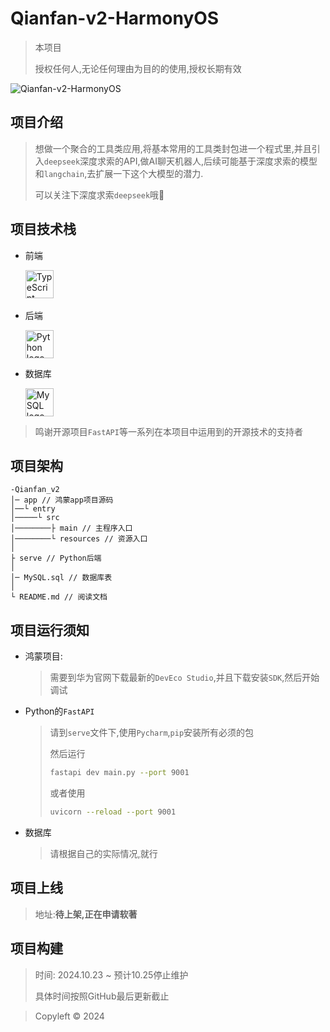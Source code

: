 # Qianfan-v2-HarmonyOS

> 本项目
>
> 授权任何人,无论任何理由为目的的使用,授权长期有效

![Qianfan-v2-HarmonyOS](https://socialify.git.ci/xieleihan/Qianfan-v2-HarmonyOS/image?description=1&descriptionEditable=%E7%BA%AF%E8%A1%80HarmonyOS%E5%BC%80%E5%8F%91HAP%2CPython%E5%90%8E%E7%AB%AF%2CMySQL%E6%95%B0%E6%8D%AE%E6%8C%81%E4%B9%85%E5%8C%96&font=Source%20Code%20Pro&forks=1&issues=1&language=1&logo=https%3A%2F%2Favatars.githubusercontent.com%2Fu%2F57227318%3Fv%3D4&name=1&owner=1&pattern=Floating%20Cogs&pulls=1&stargazers=1&theme=Auto)

## 项目介绍

> 想做一个聚合的工具类应用,将基本常用的工具类封包进一个程式里,并且引入`deepseek`深度求索的API,做AI聊天机器人,后续可能基于深度求索的模型和`langchain`,去扩展一下这个大模型的潜力.
>
> 可以关注下深度求索`deepseek`哦🤗

## 项目技术栈

- 前端

	<div align="left">
		  <img src="https://fastly.jsdelivr.net/gh/devicons/devicon/icons/typescript/typescript-original.svg" height="45" alt="TypeScript logo"  />
		  <img width="6" />
		</div>

- 后端

	<div align="left">
		  <img src="https://fastly.jsdelivr.net/gh/devicons/devicon/icons/python/python-original.svg" height="45" alt="Python logo"  />
		</div>

- 数据库

	<div align="left">
		  <img src="https://fastly.jsdelivr.net/gh/devicons/devicon/icons/mysql/mysql-original.svg" height="45" alt="MySQL logo"  />
		</div>

> 鸣谢开源项目`FastAPI`等一系列在本项目中运用到的开源技术的支持者

## 项目架构

```text
-Qianfan_v2
│─ app // 鸿蒙app项目源码
│──└ entry 
│─────└ src
│────────├ main // 主程序入口
│────────└ resources // 资源入口
│
├ serve // Python后端 
│
│─ MySQL.sql // 数据库表
│
└ README.md // 阅读文档
```

## 项目运行须知

- 鸿蒙项目:

	> 需要到华为官网下载最新的`DevEco Studio`,并且下载安装`SDK`,然后开始调试

- Python的`FastAPI`

	> 请到`serve`文件下,使用`Pycharm`,`pip`安装所有必须的包
	>
	> 然后运行
	>
	> ```sh
	> fastapi dev main.py --port 9001
	> ```
	>
	> 或者使用
	>
	> ```sh
	> uvicorn --reload --port 9001
	> ```

- 数据库

	> 请根据自己的实际情况,就行

## 项目上线

> 地址:**待上架,正在申请软著**



## 项目构建

> 时间: 2024.10.23 ~ 预计10.25停止维护
>
> 具体时间按照GitHub最后更新截止



> Copyleft © 2024
